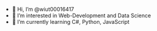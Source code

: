 - 👋 Hi, I’m @wiut00016417
- 👀 I’m interested in Web-Development and Data Science
- 🌱 I’m currently learning C#, Python, JavaScript
